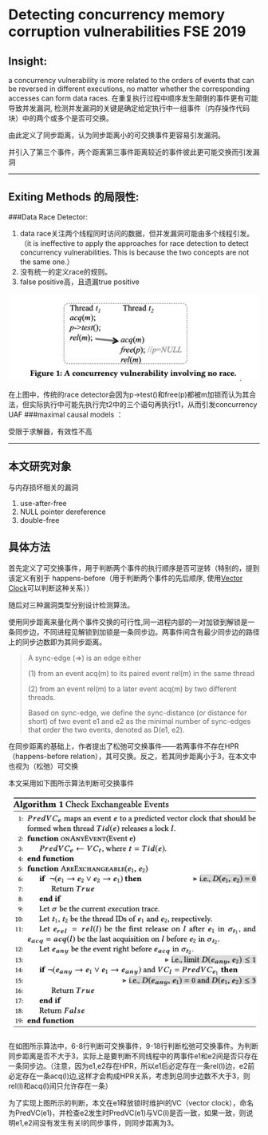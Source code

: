 # Detecting concurrency memory corruption vulnerabilities FSE 2019	
	
## Insight:  

a concurrency vulnerability is more related to the orders of events that can be reversed in different executions, no matter whether the corresponding accesses can form data races. 	在重复执行过程中顺序发生颠倒的事件更有可能导致并发漏洞, 检测并发漏洞的关键是确定给定执行中一组事件（内存操作代码块）中的两个或多个是否可交换。

由此定义了同步距离，认为同步距离小的可交换事件更容易引发漏洞。

并引入了第三个事件，两个距离第三事件距离较近的事件彼此更可能交换而引发漏洞

---

## Exiting Methods 的局限性:

###Data Race Detector:

1. data race关注两个线程同时访问的数据，但并发漏洞可能由多个线程引发。（it is ineffective to apply the approaches for race detection to detect concurrency vulnerabilities. This is because the two concepts are not the same one.）
2. 没有统一的定义race的规则。
3.	false positive高，且遗漏true positive

![limits](https://raw.githubusercontent.com/Anderson-Xia/Note/main/img/2021101601.png)

在上图中，传统的race detector会因为p->test()和free(p)都被m加锁而认为其合法，但实际执行中可能先执行完t2中的三个语句再执行t1，从而引发concurrency UAF
###maximal causal models ：

受限于求解器，有效性不高

---

## 本文研究对象

 与内存损坏相关的漏洞
 1. use-after-free
 2. NULL pointer dereference
 3. double-free

## 具体方法

 首先定义了可交换事件，用于判断两个事件的执行顺序是否可逆转（特别的，提到该定义有别于 happens-before（用于判断两个事件的先后顺序, 使用<a href="https://zhuanlan.zhihu.com/p/419944615" target="_blank">Vector Clock</a>可以判断这种关系））
 
 随后对三种漏洞类型分别设计检测算法。

 使用同步距离来量化两个事件交换的可行性,同一进程内部的一对加锁到解锁是一条同步边，不同进程见解锁到加锁是一条同步边。两事件间含有最少同步边的路径上的同步边数即为其同步距离。
>A sync-edge (⇒) is an edge either 
> 
> (1) from an event acq(m) to its paired event rel(m) in the same thread
>
>(2) from an event rel(m) to a later event acq(m) by two different threads. 
> 
>Based on sync-edge, we define the sync-distance (or distance for short) of two event e1 and e2 as the minimal number of sync-edges that order the two events, denoted as D(e1, e2).

在同步距离的基础上，作者提出了松弛可交换事件——若两事件不存在HPR（happens-before relation），其可交换。反之，若其同步距离小于3，在本文中也视为（松弛）可交换

 本文采用如下图所示算法判断可交换事件

 ![algorithm](https://raw.githubusercontent.com/Anderson-Xia/Note/main/img/2021101602.png)
 
在如图所示算法中，6-8行判断可交换事件，9-18行判断松弛可交换事件。为判断同步距离是否不大于3，实际上是要判断不同线程中的两事件e1和e2间是否只存在一条同步边。（注意，因为e1,e2存在HPR，所以e1后必定存在一条rel(l)边，e2前必定存在一条acq(l)边,这样才会构成HPR关系，考虑到总同步边数不大于3，则rel(l)和acq(l)间只允许存在一条）

为了实现上图所示的判断，本文在e1释放锁l时维护l的VC（vector clock），命名为PredVC(e1)，并检查e2发生时PredVC(e1)与VC(l)是否一致，如果一致，则说明e1,e2间没有发生有关l的同步事件，则同步距离为3。


